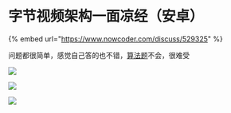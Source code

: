 # 字节视频架构一面凉经（安卓）

{% embed url="https://www.nowcoder.com/discuss/529325" %}



问题都很简单，感觉自己答的也不错，[算法题](https://www.nowcoder.com/jump/super-jump/word?word=%E7%AE%97%E6%B3%95%E9%A2%98)不会，很难受  
  


![](https://uploadfiles.nowcoder.com/images/20200928/401367812_1601299188023_470916B7E9CA6536543ED7B8B13271A8)

![](https://uploadfiles.nowcoder.com/images/20200928/401367812_1601299164627_D16FA2BB99B6535A4CFE524EA277346D)

![](https://uploadfiles.nowcoder.com/images/20200928/401367812_1601299138048_A8113BFFC30C3CC3A70116DFDE19A1E9)

